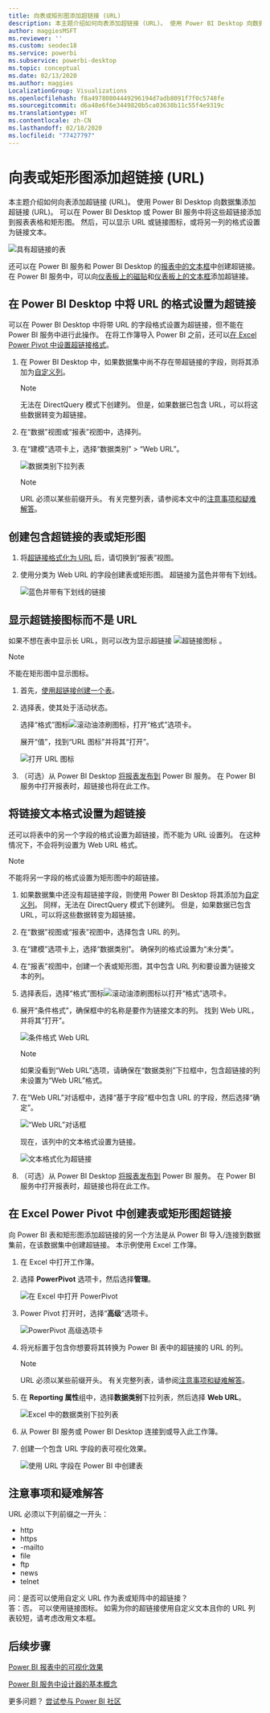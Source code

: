 ```yaml
---
title: 向表或矩形图添加超链接 (URL)
description: 本主题介绍如何向表添加超链接 (URL)。 使用 Power BI Desktop 向数据集添加超链接 (URL)。 然后在 Power BI Desktop 或 Power BI 服务中，可以将这些超链接添加到报表表格和矩形图。
author: maggiesMSFT
ms.reviewer: ''
ms.custom: seodec18
ms.service: powerbi
ms.subservice: powerbi-desktop
ms.topic: conceptual
ms.date: 02/13/2020
ms.author: maggies
LocalizationGroup: Visualizations
ms.openlocfilehash: f8a49780804449296194d7adb8091f7f0c5748fe
ms.sourcegitcommit: d6a48e6f6e3449820b5ca03638b11c55f4e9319c
ms.translationtype: HT
ms.contentlocale: zh-CN
ms.lasthandoff: 02/18/2020
ms.locfileid: "77427797"
---
```

# <a name="add-hyperlinks-urls-to-a-table-or-matrix"></a>向表或矩形图添加超链接 (URL)
本主题介绍如何向表添加超链接 (URL)。 使用 Power BI Desktop 向数据集添加超链接 (URL)。 可以在 Power BI Desktop 或 Power BI 服务中将这些超链接添加到报表表格和矩形图。 然后，可以显示 URL 或链接图标，或将另一列的格式设置为链接文本。

![具有超链接的表](media/power-bi-hyperlinks-in-tables/power-bi-url-link-text.png)

还可以在 Power BI 服务和 Power BI Desktop 的[报表中的文本框](service-add-hyperlink-to-text-box.md)中创建超链接。 在 Power BI 服务中，可以向[仪表板上的磁贴](service-dashboard-edit-tile.md)和[仪表板上的文本框](service-dashboard-add-widget.md)添加超链接。 


## <a name="format-a-url-as-a-hyperlink-in-power-bi-desktop"></a>在 Power BI Desktop 中将 URL 的格式设置为超链接

可以在 Power BI Desktop 中将带 URL 的字段格式设置为超链接，但不能在 Power BI 服务中进行此操作。 在将工作簿导入 Power BI 之前，还可以[在 Excel Power Pivot 中设置超链接格式](#create-a-table-or-matrix-hyperlink-in-excel-power-pivot)。

1. 在 Power BI Desktop 中，如果数据集中尚不存在带超链接的字段，则将其添加为[自定义列](desktop-common-query-tasks.md)。

    > [!NOTE]
    > 无法在 DirectQuery 模式下创建列。  但是，如果数据已包含 URL，可以将这些数据转变为超链接。

2. 在“数据”视图或“报表”视图中，选择列。 

3. 在“建模”选项卡上，选择“数据类别” > “Web URL”。
   
    ![数据类别下拉列表](media/power-bi-hyperlinks-in-tables/power-bi-format-web-url.png)

    > [!NOTE]
    > URL 必须以某些前缀开头。 有关完整列表，请参阅本文中的[注意事项和疑难解答](#considerations-and-troubleshooting)。

## <a name="create-a-table-or-matrix-with-a-hyperlink"></a>创建包含超链接的表或矩形图

1. 将[超链接格式化为 URL](#format-a-url-as-a-hyperlink-in-power-bi-desktop) 后，请切换到“报表”视图。
2. 使用分类为 Web URL 的字段创建表或矩形图。 超链接为蓝色并带有下划线。

    ![蓝色并带有下划线的链接](media/power-bi-hyperlinks-in-tables/power-bi-url-blue-underline.png)


## <a name="display-a-hyperlink-icon-instead-of-a-url"></a>显示超链接图标而不是 URL

如果不想在表中显示长 URL，则可以改为显示超链接 ![超链接图标](media/power-bi-hyperlinks-in-tables/power-bi-hyperlink-icon.png) 。 

> [!NOTE]
> 不能在矩形图中显示图标。
   
1. 首先，[使用超链接创建一个表](#create-a-table-or-matrix-with-a-hyperlink)。

2. 选择表，使其处于活动状态。

    选择“格式”图标![滚动油漆刷图标](media/power-bi-hyperlinks-in-tables/power-bi-paintroller.png)，打开“格式”选项卡。

    展开“值”，找到“URL 图标”并将其“打开”。

    ![打开 URL 图标](media/power-bi-hyperlinks-in-tables/power-bi-url-icon-on.png)

1. （可选）从 Power BI Desktop [将报表发布到](desktop-upload-desktop-files.md) Power BI 服务。 在 Power BI 服务中打开报表时，超链接也将在此工作。

## <a name="format-link-text-as-a-hyperlink"></a>将链接文本格式设置为超链接

还可以将表中的另一个字段的格式设置为超链接，而不能为 URL 设置列。 在这种情况下，不会将列设置为 Web URL 格式。

> [!NOTE]
> 不能将另一字段的格式设置为矩形图中的超链接。

1. 如果数据集中还没有超链接字段，则使用 Power BI Desktop 将其添加为[自定义列](desktop-common-query-tasks.md)。 同样，无法在 DirectQuery 模式下创建列。  但是，如果数据已包含 URL，可以将这些数据转变为超链接。

2. 在“数据”视图或“报表”视图中，选择包含 URL 的列。 

3. 在“建模”选项卡上，选择“数据类别”。 确保列的格式设置为“未分类”。

2. 在“报表”视图中，创建一个表或矩形图，其中包含 URL 列和要设置为链接文本的列。

3. 选择表后，选择“格式”图标![滚动油漆刷图标](media/power-bi-hyperlinks-in-tables/power-bi-paintroller.png)以打开“格式”选项卡。

4. 展开“条件格式”，确保框中的名称是要作为链接文本的列。 找到 Web URL，并将其“打开”。

    ![条件格式 Web URL](media/power-bi-hyperlinks-in-tables/power-bi-format-conditional-web-url.png)

    > [!NOTE]
    > 如果没看到“Web URL”选项，请确保在“数据类别”下拉框中，包含超链接的列未设置为“Web URL”格式。

5. 在“Web URL”对话框中，选择“基于字段”框中包含 URL 的字段，然后选择“确定”。

    ![“Web URL”对话框](media/power-bi-hyperlinks-in-tables/power-bi-format-web-url-dialog.png)

    现在，该列中的文本格式设置为链接。

    ![文本格式化为超链接](media/power-bi-hyperlinks-in-tables/power-bi-url-link-text.png)

1. （可选）从 Power BI Desktop [将报表发布到](desktop-upload-desktop-files.md) Power BI 服务。 在 Power BI 服务中打开报表时，超链接也将在此工作。

## <a name="create-a-table-or-matrix-hyperlink-in-excel-power-pivot"></a>在 Excel Power Pivot 中创建表或矩形图超链接

向 Power BI 表和矩形图添加超链接的另一个方法是从 Power BI 导入/连接到数据集前，在该数据集中创建超链接。 本示例使用 Excel 工作簿。

1. 在 Excel 中打开工作簿。
2. 选择 **PowerPivot** 选项卡，然后选择**管理**。
   
   ![在 Excel 中打开 PowerPivot](media/power-bi-hyperlinks-in-tables/createhyperlinkinpowerpivot2.png)
1. Power Pivot 打开时，选择“**高级**”选项卡。
   
   ![PowerPivot 高级选项卡](media/power-bi-hyperlinks-in-tables/createhyperlinkinpowerpivot3.png)
4. 将光标置于包含你想要将其转换为 Power BI 表中的超链接的 URL 的列。
   
   > [!NOTE]
   > URL 必须以某些前缀开头。 有关完整列表，请参阅[注意事项和疑难解答](#considerations-and-troubleshooting)。
   > 
   
5. 在 **Reporting 属性**组中，选择**数据类别**下拉列表，然后选择 **Web URL**。 
   
   ![Excel 中的数据类别下拉列表](media/power-bi-hyperlinks-in-tables/createhyperlinksnew.png)

6. 从 Power BI 服务或 Power BI Desktop 连接到或导入此工作簿。
7. 创建一个包含 URL 字段的表可视化效果。
   
   ![使用 URL 字段在 Power BI 中创建表](media/power-bi-hyperlinks-in-tables/hyperlinksintables.gif)

## <a name="considerations-and-troubleshooting"></a>注意事项和疑难解答

URL 必须以下列前缀之一开头：
- http
- https
- -mailto
- file
- ftp
- news
- telnet

问：是否可以使用自定义 URL 作为表或矩阵中的超链接？    
答：否。 可以使用链接图标。 如需为你的超链接使用自定义文本且你的 URL 列表较短，请考虑改用文本框。


## <a name="next-steps"></a>后续步骤
[Power BI 报表中的可视化效果](visuals/power-bi-report-visualizations.md)

[Power BI 服务中设计器的基本概念](service-basic-concepts.md)

更多问题？ [尝试参与 Power BI 社区](https://community.powerbi.com/)

